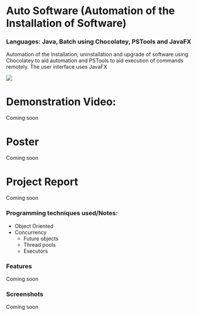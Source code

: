 # Auto Software (Automation of the Installation of Software)
### **Languages:** Java, Batch using Chocolatey, PSTools and JavaFX
Automation of the installation, uninstallation and upgrade of software using Chocolatey to aid automation and PSTools to aid execution of commands remotely.
The user interface uses JavaFX

![](images/logo.png)
# Demonstration Video:
Coming soon

# Poster
Coming soon

# Project Report
Coming soon

### **Programming techniques used/Notes:**
-  Object Oriented 
- Concurrency
	- Future objects
	- Thread pools
	- Executors

### **Features**
Coming soon

### **Screenshots**
Coming soon
